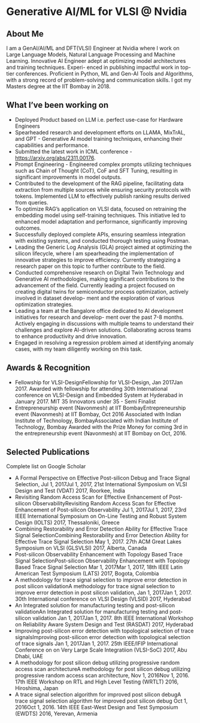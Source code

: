 # Generative AI/ML for VLSI @ Nvidia

## About Me

I am a GenAI/AI/ML and DFT(VLSI) Engineer at Nvidia where I work on Large Language Models, Natural Language Processing and Machine Learning. Innovative AI Engineer adept at optimizing model architectures and training techniques. Experi- enced in publishing impactful work in top-tier conferences. Proficient in Python, ML and Gen-AI Tools and Algorithms, with a strong record of problem-solving and communication skills. I got my Masters degree at the IIT Bombay in 2018.

## What I’ve been working on

- Deployed Product based on LLM i.e. perfect use-case for Hardware Engineers 
- Spearheaded research and development efforts on LLAMA, MixTrAL, and GPT - Generative AI model training techniques, enhancing their capabilities and performance.
- Submitted the latest work in ICML conference - https://arxiv.org/abs/2311.00176.
- Prompt Engineering - Engineered complex prompts utilizing techniques such as Chain of Thought (CoT), CoF and SFT Tuning, resulting in significant improvements in model outputs.
- Contributed to the development of the RAG pipeline, facilitating data extraction from multiple sources while ensuring security protocols with tokens. Implemented LLM to effectively publish ranking results derived from queries.
- To optimize RAG’s application on VLSI data, focused on retraining the embedding model using self-training techniques. This initiative led to enhanced model adaptation and performance, significantly improving outcomes.
- Successfully deployed complete APIs, ensuring seamless integration with existing systems, and conducted thorough testing using Postman.
- Leading the Generic Log Analysis (GLA) project aimed at optimizing the silicon lifecycle, where I am spearheading the implementation of innovative strategies to improve efficiency. Currently strategizing a research paper on this topic to further contribute to the field.
- Conducted comprehensive research on Digital Twin Technology and Generative AI methodologies, making significant contributions to the advancement of the field. Currently leading a project focused on creating digital twins for semiconductor process optimization, actively involved in dataset develop- ment and the exploration of various optimization strategies.
- Leading a team at the Bangalore office dedicated to AI development initiatives for research and develop- ment over the past 7-8 months. Actively engaging in discussions with multiple teams to understand their challenges and explore AI-driven solutions. Collaborating across teams to enhance productivity and drive innovation.
- Engaged in resolving a regression problem aimed at identifying anomaly cases, with my team diligently working on this task.

## Awards & Recognition

- Fellowship for VLSI-DesignFellowship for VLSI-Design, Jan 2017Jan 2017. Awarded with fellowship for attending 30th International conference on VLSI-Design and Embedded System at Hyderabad in January 2017. MIT 35 Innovators under 35 - Semi Finalist
- Entrepreneurship event (Navonmesh) at IIT BombayEntrepreneurship event (Navonmesh) at IIT Bombay, Oct 2016
  Associated with Indian Institute of Technology, BombayAssociated with Indian Institute of Technology, Bombay
  Awarded with the Prize Money for coming 3rd in the entrepreneurship event (Navonmesh) at IIT Bombay on Oct, 2016. 


## Selected Publications

Complete list on Google Scholar

- A Formal Perspective on Effective Post-silicon Debug and Trace Signal Selection, Jul 1, 2017Jul 1, 2017, 21st International Symposium on VLSI Design and Test (VDAT) 2017, Roorkee, India
- Revisiting Random Access Scan for Effective Enhancement of Post-silicon ObservabilityRevisiting Random Access Scan for Effective Enhancement of Post-silicon Observability
Jul 1, 2017Jul 1, 2017, 23rd IEEE International Symposium on On-Line Testing and Robust System Design (IOLTS) 2017, Thessaloniki, Greece
- Combining Restorability and Error Detection Ability for Effective Trace Signal SelectionCombining Restorability and Error Detection Ability for Effective Trace Signal Selection
May 1, 2017. 27th ACM Great Lakes Symposium on VLSI (GLSVLSI) 2017, Alberta, Canada
- Post-silicon Observability Enhancement with Topology Based Trace Signal SelectionPost-silicon Observability Enhancement with Topology Based Trace Signal Selection
Mar 1, 2017Mar 1, 2017, 18th IEEE Latin American Test Symposium (LATS) 2017, Bogota, Colombia
- A methodology for trace signal selection to improve error detection in post silicon validationA methodology for trace signal selection to improve error detection in post silicon validation, Jan 1, 2017Jan 1, 2017. 30th International conference on VLSI Design (VLSID) 2017, Hyderabad
- An Integrated solution for manufacturing testing and post-silicon validationAn Integrated solution for manufacturing testing and post-silicon validation
Jan 1, 2017Jan 1, 2017. 8th IEEE International Workshop on Reliability Aware System Design and Test (RASDAT) 2017, Hyderabad
- Improving post-silicon error detection with topological selection of trace signalsImproving post-silicon error detection with topological selection of trace signals
Jan 1, 2017Jan 1, 2017. 25th IEEE/IFIP International Conference on on Very Large Scale Integratiion (VLSI-SoC) 2017, Abu Dhabi, UAE
- A methodology for post silicon debug utilizing progressive random access scan architectureA methodology for post silicon debug utilizing progressive random access scan architecture, Nov 1, 2016Nov 1, 2016. 17th IEEE Workshop on RTL and High Level Testing (WRTLT) 2016, Hiroshima, Japan
- A trace signal selection algorithm for improved post silicon debugA trace signal selection algorithm for improved post silicon debug
Oct 1, 2016Oct 1, 2016. 14th IEEE East-West Design and Test Symposium (EWDTS) 2016, Yerevan, Armenia
